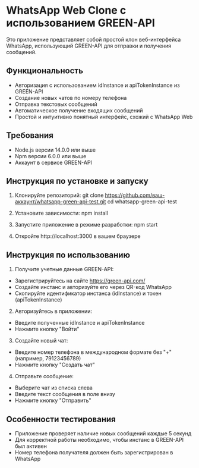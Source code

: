 # WhatsApp Web Clone с использованием GREEN-API

Это приложение представляет собой простой клон веб-интерфейса WhatsApp, использующий GREEN-API для отправки и получения сообщений.

## Функциональность

- Авторизация с использованием idInstance и apiTokenInstance из GREEN-API
- Создание новых чатов по номеру телефона
- Отправка текстовых сообщений
- Автоматическое получение входящих сообщений
- Простой и интуитивно понятный интерфейс, схожий с WhatsApp Web

## Требования

- Node.js версии 14.0.0 или выше
- Npm версии 6.0.0 или выше
- Аккаунт в сервисе GREEN-API

## Инструкция по установке и запуску

1. Клонируйте репозиторий:
git clone https://github.com/ваш-аккаунт/whatsapp-green-api-test.git
cd whatsapp-green-api-test

2. Установите зависимости:
npm install

3. Запустите приложение в режиме разработки:
npm start

4. Откройте http://localhost:3000 в вашем браузере

## Инструкция по использованию

1. Получите учетные данные GREEN-API:
- Зарегистрируйтесь на сайте https://green-api.com/
- Создайте инстанс и авторизуйте его через QR-код WhatsApp
- Скопируйте идентификатор инстанса (idInstance) и токен (apiTokenInstance)

2. Авторизуйтесь в приложении:
- Введите полученные idInstance и apiTokenInstance
- Нажмите кнопку "Войти"

3. Создайте новый чат:
- Введите номер телефона в международном формате без "+" (например, 79123456789)
- Нажмите кнопку "Создать чат"

4. Отправьте сообщение:
- Выберите чат из списка слева
- Введите текст сообщения в поле внизу
- Нажмите кнопку "Отправить"

## Особенности тестирования

- Приложение проверяет наличие новых сообщений каждые 5 секунд
- Для корректной работы необходимо, чтобы инстанс в GREEN-API был активен
- Номер телефона получателя должен быть зарегистрирован в WhatsApp